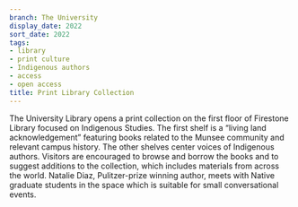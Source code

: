 ```yaml
---
branch: The University
display_date: 2022
sort_date: 2022
tags:
- library
- print culture
- Indigenous authors
- access
- open access
title: Print Library Collection
---
```


The University Library opens a print collection on the first floor of Firestone Library focused on Indigenous Studies. The first shelf is a “living land acknowledgement” featuring books related to the Munsee community and relevant campus history. The other shelves center voices of Indigenous authors. Visitors are encouraged to browse and borrow the books and to suggest additions to the collection, which includes materials from across the world. Natalie Diaz, Pulitzer-prize winning author, meets with Native graduate students in the space which is suitable for small conversational events.